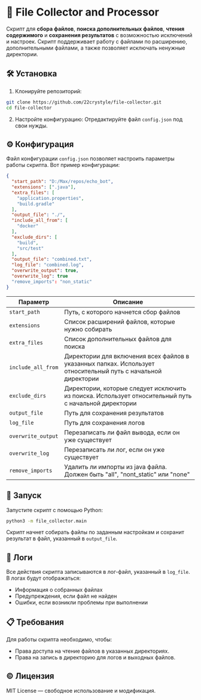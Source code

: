 # 📁 File Collector and Processor

Скрипт для **сбора файлов**, **поиска дополнительных файлов**, **чтения содержимого** и **сохранения результатов** с возможностью исключений и настроек. Скрипт поддерживает работу с файлами по расширению, дополнительными файлами, а также позволяет исключать ненужные директории.
## 🛠 Установка
1. Клонируйте репозиторий:
```bash
git clone https://github.com/22crystyle/file-collector.git
cd file-collector
```
2. Настройте конфигурацию: Отредактируйте файл `config.json` под свои нужды.
## ⚙️ Конфигурация
Файл конфигурации `config.json` позволяет настроить параметры работы скрипта. Вот пример конфигурации:
```json
{
  "start_path": "D:/Max/repos/echo_bot",
  "extensions": [".java"],
  "extra_files": [
    "application.properties",
    "build.gradle"
  ],
  "output_file": "./",
  "include_all_from": [
    "docker"
  ],
  "exclude_dirs": [
    "build",
    "src/test"
  ],
  "output_file": "combined.txt",
  "log_file": "combined.log",
  "overwrite_output": true,
  "overwrite_log": true
  "remove_imports": "non_static"
}
```

| Параметр         | Описание                                                |
|------------------|---------------------------------------------------------|
| `start_path`       | Путь, с которого начнется сбор файлов                   |
| `extensions`       | Список расширений файлов, которые нужно собирать        |
| `extra_files`      | Список дополнительных файлов для поиска                 |
| `include_all_from` | Директории для включения всех файлов в указанных папках. Использует относительный путь с начальной директории |
| `exclude_dirs`     | Директории, которые следует исключить из поиска. Использует относительный путь с начальной директории         |
| `output_file`      | Путь для сохранения результатов                         |
| `log_file`         | Путь для сохранения логов                               |
| `overwrite_output` | Перезаписать ли файл вывода, если он уже существует     |
| `overwrite_log`    | Перезаписать ли лог, если он уже существует             |
| `remove_imports`   | Удалить ли импорты из java файла. Должен быть "all", "nont_static" или "none" |
## 🚀 Запуск
Запустите скрипт с помощью Python:
```bash
python3 -m file_collector.main
```
Скрипт начнет собирать файлы по заданным настройкам и сохранит результат в файл, указанный в `output_file`.
## 📝 Логи
Все действия скрипта записываются в лог-файл, указанный в `log_file`. В логах будут отображаться:
- Информация о собранных файлах
- Предупреждения, если файл не найден
- Ошибки, если возникли проблемы при выполнении
## 📋 Требования
Для работы скрипта необходимо, чтобы:
- Права доступа на чтение файлов в указанных директориях.
- Права на запись в директорию для логов и выходных файлов.
## ©️ Лицензия
MIT License — свободное использование и модификация.
